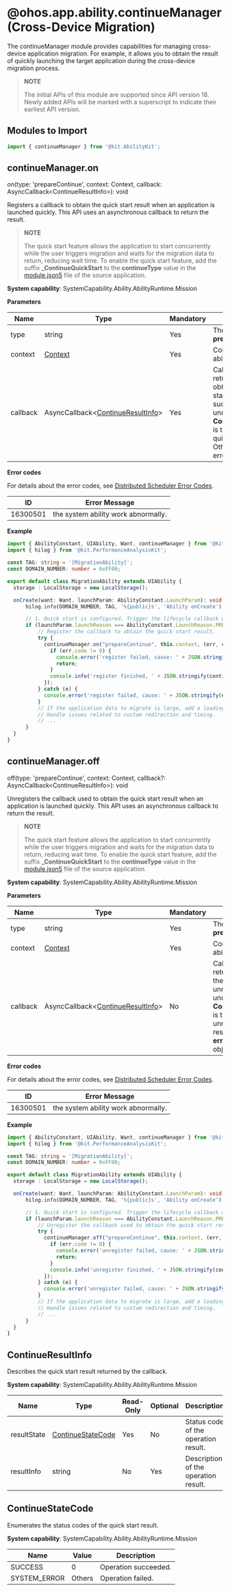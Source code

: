 # @ohos.app.ability.continueManager (Cross-Device Migration)

The continueManager module provides capabilities for managing cross-device application migration. For example, it allows you to obtain the result of quickly launching the target application during the cross-device migration process.

> **NOTE**
> 
> The initial APIs of this module are supported since API version 18. Newly added APIs will be marked with a superscript to indicate their earliest API version.

## Modules to Import

```ts
import { continueManager } from '@kit.AbilityKit';
```

## continueManager.on

on(type: 'prepareContinue', context: Context, callback: AsyncCallback&lt;ContinueResultInfo&gt;): void

Registers a callback to obtain the quick start result when an application is launched quickly. This API uses an asynchronous callback to return the result.

> **NOTE**
>
> The quick start feature allows the application to start concurrently while the user triggers migration and waits for the migration data to return, reducing wait time. To enable the quick start feature, add the suffix **_ContinueQuickStart** to the **continueType** value in the [module.json5](../../quick-start/module-configuration-file.md) file of the source application.

**System capability**: SystemCapability.Ability.AbilityRuntime.Mission

**Parameters**

  | Name| Type                                                                                             | Mandatory| Description                                      |
  | -------- |-------------------------------------------------------------------------------------------------| -------- |------------------------------------------|
  | type | string                                                                                          | Yes| The value is fixed at **prepareContinue**.                    |
  | context | [Context](../apis-ability-kit/js-apis-inner-application-baseContext.md)                                                                                         | Yes| Context of the ability.                        |
  | callback | AsyncCallback&lt;[ContinueResultInfo](js-apis-app-ability-continueManager.md#continueresultinfo)&gt; | Yes| Callback used to return the result. If obtaining the quick start result is successful, **err** is undefined, and **ContinueResultInfo** is the obtained quick startup result. Otherwise, **err** is an error object.|

**Error codes**

For details about the error codes, see [Distributed Scheduler Error Codes](errorcode-DistributedSchedule.md).

| ID| Error Message|
| ------- | -------------------------------- |
| 16300501 | the system ability work abnormally. |

**Example**

  ```ts
import { AbilityConstant, UIAbility, Want, continueManager } from '@kit.AbilityKit';
import { hilog } from '@kit.PerformanceAnalysisKit';

const TAG: string = '[MigrationAbility]';
const DOMAIN_NUMBER: number = 0xFF00;

export default class MigrationAbility extends UIAbility {
    storage : LocalStorage = new LocalStorage();

    onCreate(want: Want, launchParam: AbilityConstant.LaunchParam): void {
        hilog.info(DOMAIN_NUMBER, TAG, '%{public}s', 'Ability onCreate');

        // 1. Quick start is configured. Trigger the lifecycle callback when the application is launched immediately.
        if (launchParam.launchReason === AbilityConstant.LaunchReason.PREPARE_CONTINUATION) {
            // Register the callback to obtain the quick start result.
            try {
              continueManager.on("prepareContinue", this.context, (err, continueResultInfo) => {
                if (err.code != 0) {
                  console.error('register failed, cause: ' + JSON.stringify(err));
                  return;
                }
                console.info('register finished, ' + JSON.stringify(continueResultInfo));
              });
            } catch (e) {
              console.error('register failed, cause: ' + JSON.stringify(e));
            }
            // If the application data to migrate is large, add a loading screen here (for example, displaying "loading" on the screen).
            // Handle issues related to custom redirection and timing.
            // ...
        }
    }
}
  ```

## continueManager.off

off(type: 'prepareContinue', context: Context, callback?: AsyncCallback&lt;ContinueResultInfo&gt;): void

Unregisters the callback used to obtain the quick start result when an application is launched quickly. This API uses an asynchronous callback to return the result.

> **NOTE**
>
> The quick start feature allows the application to start concurrently while the user triggers migration and waits for the migration data to return, reducing wait time. To enable the quick start feature, add the suffix **_ContinueQuickStart** to the **continueType** value in the [module.json5](../../quick-start/module-configuration-file.md) file of the source application.

**System capability**: SystemCapability.Ability.AbilityRuntime.Mission

**Parameters**

| Name| Type                                | Mandatory| Description                                  |
  | -------- |------------------------------------| -------- |--------------------------------------|
| type | string                             | Yes| The value is fixed at **prepareContinue**.                |
| context | [Context](../apis-ability-kit/js-apis-inner-application-baseContext.md)                            | Yes| Context of the ability.                    |
| callback | AsyncCallback&lt;[ContinueResultInfo](js-apis-app-ability-continueManager.md#continueresultinfo)&gt; | No| Callback used to return the result. If the callback is unregistered, **err** is undefined, and **ContinueResultInfo** is the callback unregistration result. Otherwise, **err** is an error object.|

**Error codes**

For details about the error codes, see [Distributed Scheduler Error Codes](errorcode-DistributedSchedule.md).

| ID   | Error Message|
|----------| -------------------------------- |
| 16300501 | the system ability work abnormally. |

**Example**

  ```ts
import { AbilityConstant, UIAbility, Want, continueManager } from '@kit.AbilityKit';
import { hilog } from '@kit.PerformanceAnalysisKit';

const TAG: string = '[MigrationAbility]';
const DOMAIN_NUMBER: number = 0xFF00;

export default class MigrationAbility extends UIAbility {
    storage : LocalStorage = new LocalStorage();

    onCreate(want: Want, launchParam: AbilityConstant.LaunchParam): void {
        hilog.info(DOMAIN_NUMBER, TAG, '%{public}s', 'Ability onCreate');

        // 1. Quick start is configured. Trigger the lifecycle callback when the application is launched immediately.
        if (launchParam.launchReason === AbilityConstant.LaunchReason.PREPARE_CONTINUATION) {
            // Unregister the callback used to obtain the quick start result.
            try {
              continueManager.off("prepareContinue", this.context, (err, continueResultInfo) => {
                if (err.code != 0) {
                  console.error('unregister failed, cause: ' + JSON.stringify(err));
                  return;
                }
                console.info('unregister finished, ' + JSON.stringify(continueResultInfo));
              });
            } catch (e) {
              console.error('unregister failed, cause: ' + JSON.stringify(e));
            }
            // If the application data to migrate is large, add a loading screen here (for example, displaying "loading" on the screen).
            // Handle issues related to custom redirection and timing.
            // ...
        }
    }
}
  ```

## ContinueResultInfo

Describes the quick start result returned by the callback.

**System capability**: SystemCapability.Ability.AbilityRuntime.Mission

| Name| Type                                                                           | Read-Only| Optional| Description      |
| -------- |-------------------------------------------------------------------------------|----|----|----------|
| resultState | [ContinueStateCode](js-apis-app-ability-continueManager.md#continuestatecode) | Yes | No | Status code of the operation result.|
| resultInfo | string                                                                        | No | Yes | Description of the operation result.|

## ContinueStateCode

Enumerates the status codes of the quick start result.

**System capability**: SystemCapability.Ability.AbilityRuntime.Mission

| Name| Value | Description   | 
| -------- |----|-------|
| SUCCESS  | 0  | Operation succeeded.| 
| SYSTEM_ERROR | Others| Operation failed.| 

